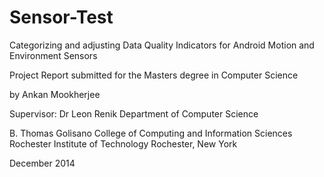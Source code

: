 Sensor-Test
===========

Categorizing and adjusting Data Quality Indicators for Android Motion and Environment Sensors

Project Report submitted for the Masters degree in Computer Science 

by 
Ankan Mookherjee
 
 
 
Supervisor: Dr Leon Renik 
Department of Computer Science 

B. Thomas Golisano College of Computing and Information Sciences Rochester Institute of Technology Rochester, New York
    


December 2014   

